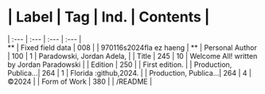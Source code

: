 # | Label                 | Tag  | Ind. | Contents                                              |   
  | :---                  | :--- | :--- | :---                                                  |   
**  | Fixed field data      | 008  |      | 970116s2024fla ez  haeng                         | **
  | Personal Author       | 100  | 1    | Paradowski, Jordan Adela,                             |
  | Title                 | 245  | 10   | Welcome All! written by Jordan Paradowski             |
  | Edition               | 250  |      | First edition.                                        |
  | Production, Publica...| 264  |  1   | Florida :github,2024.                                 |
  | Production, Publica...| 264  |  4   | ©2024                                                 |
  | Form of Work          | 380  |      | /README                                               |
